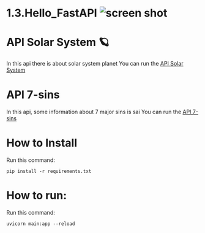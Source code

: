 
# 1.3.Hello_FastAPI ![screen shot](https://fastapi.tiangolo.com/img/icon-white.svg)


# API Solar System 🪐
In this api there is about solar system planet
You can run the  [API Solar System](https://pydeploy-3bnu.onrender.com/docs)

# API 7-sins
In this api, some information about 7 major sins is sai
You can run the   [API 7-sins](https://pydeploy-1.onrender.com/docs)

# How to Install
Run this command:
```
pip install -r requirements.txt
```
# How to run:
Run this command:
```
uvicorn main:app --reload
```
